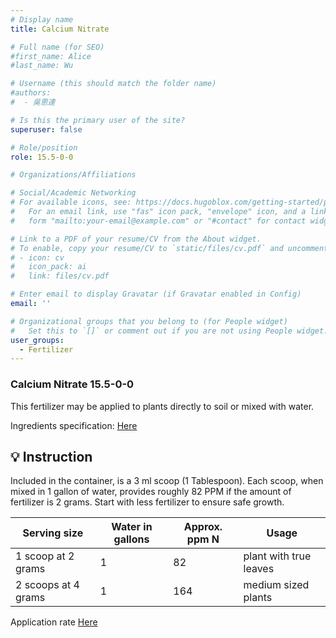 ```yaml
---
# Display name
title: Calcium Nitrate

# Full name (for SEO)
#first_name: Alice
#last_name: Wu

# Username (this should match the folder name)
#authors:
#  - 吳恩達

# Is this the primary user of the site?
superuser: false

# Role/position
role: 15.5-0-0

# Organizations/Affiliations

# Social/Academic Networking
# For available icons, see: https://docs.hugoblox.com/getting-started/page-builder/#icons
#   For an email link, use "fas" icon pack, "envelope" icon, and a link in the
#   form "mailto:your-email@example.com" or "#contact" for contact widget.

# Link to a PDF of your resume/CV from the About widget.
# To enable, copy your resume/CV to `static/files/cv.pdf` and uncomment the lines below.
# - icon: cv
#   icon_pack: ai
#   link: files/cv.pdf

# Enter email to display Gravatar (if Gravatar enabled in Config)
email: ''

# Organizational groups that you belong to (for People widget)
#   Set this to `[]` or comment out if you are not using People widget.
user_groups:
  - Fertilizer
---
```



### Calcium Nitrate 15.5-0-0
This fertilizer may be applied to plants directly to soil or mixed with water.



Ingredients specification: [Here](YARALIVATROPICOTEMSDS.pdf)

## 💡 Instruction
Included in the container, is a 3 ml scoop (1 Tablespoon). Each scoop, when mixed in 1 gallon of water, provides roughly 82 PPM if the amount of fertilizer is 2 grams. Start with less fertilizer to ensure safe growth.




|  Serving size |  Water in gallons |  Approx. ppm N | Usage|
|---|---|---|---|
| 1 scoop at 2 grams | 1 | 82 | plant with true leaves |
| 2 scoops at 4 grams | 1 | 164 | medium sized plants |

Application rate [Here](https://ag.arizona.edu/hydroponictomatoes/nutritio.htm)

